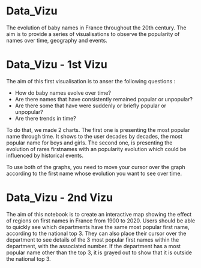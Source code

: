 # Data_Vizu
The evolution of baby names in France throughout the 20th century. The aim is to provide a series of visualisations to observe the popularity of names over time, geography and events. 

# Data_Vizu - 1st Vizu
The aim of this first visualisation is to anser the following questions : 
- How do baby names evolve over time?
- Are there names that have consistently remained popular or unpopular?
- Are there some that have were suddenly or briefly popular or unpopular?
- Are there trends in time?

To do that, we made 2 charts. The first one is presenting the most popular name through time. It shows to the user decades by decades, the most popular name for boys and girls. 
The second one, is presenting the evolution of rares firstnames with an popularity evolution which could be influenced by historical events. 

To use both of the graphs, you need to move your cursor over the graph according to the first name whose evolution you want to see over time. 

# Data_Vizu - 2nd Vizu
The aim of this notebook is to create an interactive map showing the effect of regions on first names in France from 1900 to 2020. Users should be able to quickly see which departments have the same most popular first name, according to the national top 3. They can also place their cursor over the department to see details of the 3 most popular first names within the department, with the associated number. If the department has a most popular name other than the top 3, it is grayed out to show that it is outside the national top 3.


